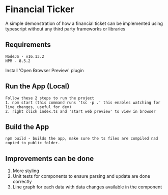 # Financial Ticker

A simple demonstration of how a financial ticket can be implemented using typescript without any third party frameworks or libraries

## Requirements

```
NodeJS - v16.13.2
NPM - 8.5.2
```

Install 'Open Browser Preview' plugin

## Run the App (Local)

```
Follow these 2 steps to run the project
1. npm start (this command runs 'tsc -p .' this enables watching for live changes, useful for dev)
2. right click index.ts and 'start web preview' to view in browser
```

## Build the App

```
npm build - builds the app, make sure the ts files are compiled nad copied to public folder.
```

## Improvements can be done

1. More styling
2. Unit tests for components to ensure parsing and update are done correctly
3. Line graph for each data with data changes available in the component
